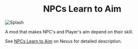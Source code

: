 <h1 align="center">
NPCs Learn to Aim

</h1>

![Splash](https://github.com/adya/NPCs-Learn-to-Aim/blob/main/images/splash.png)

A mod that makes NPC's and Player's aim depend on their skill.

See [NPCs Learn to Aim](https://www.nexusmods.com/skyrimspecialedition/mods/117908) on Nexus for detailed description.
